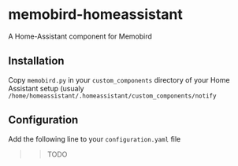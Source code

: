 # memobird-homeassistant
A Home-Assistant component for Memobird

## Installation

Copy `memobird.py` in your `custom_components` directory of your Home Assistant setup (usualy `/home/homeassistant/.homeassistant/custom_components/notify`

## Configuration

Add the following line to your `configuration.yaml` file

>> TODO
